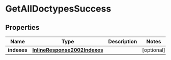 
# GetAllDoctypesSuccess

## Properties
Name | Type | Description | Notes
------------ | ------------- | ------------- | -------------
**indexes** | [**InlineResponse2002Indexes**](InlineResponse2002Indexes.md) |  |  [optional]



